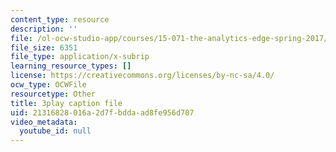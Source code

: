 ```yaml
---
content_type: resource
description: ''
file: /ol-ocw-studio-app/courses/15-071-the-analytics-edge-spring-2017/21316828016a2d7fbddaad8fe956d707_fsF79kN9G28.srt
file_size: 6351
file_type: application/x-subrip
learning_resource_types: []
license: https://creativecommons.org/licenses/by-nc-sa/4.0/
ocw_type: OCWFile
resourcetype: Other
title: 3play caption file
uid: 21316828-016a-2d7f-bdda-ad8fe956d707
video_metadata:
  youtube_id: null
---
```

